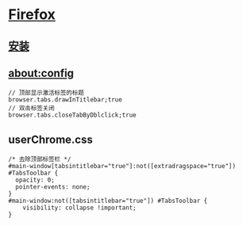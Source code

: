 # [Firefox](https://www.mozilla.org/en-US/firefox/)

## [安装](https://www.mozilla.org/zh-CN/firefox/download/thanks/)

## [about:config](about:config)

```
// 顶部显示激活标签的标题
browser.tabs.drawInTitlebar;true
// 双击标签关闭
browser.tabs.closeTabByDblclick;true
```

## userChrome.css

```
/* 去除顶部标签栏 */
#main-window[tabsintitlebar="true"]:not([extradragspace="true"]) #TabsToolbar {
  opacity: 0;
  pointer-events: none;
}
#main-window:not([tabsintitlebar="true"]) #TabsToolbar {
    visibility: collapse !important;
}
```